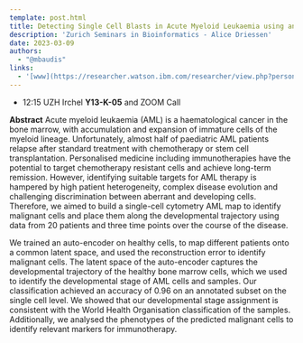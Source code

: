 ```yaml
---
template: post.html
title: Detecting Single Cell Blasts in Acute Myeloid Leukaemia using an Auto-Encoder
description: 'Zurich Seminars in Bioinformatics - Alice Driessen'
date: 2023-03-09
authors:
  - "@mbaudis"
links:
  - '[www](https://researcher.watson.ibm.com/researcher/view.php?person=zurich-ADR)'
---
```


* 12:15 UZH Irchel **Y13-K-05** and ZOOM Call

**Abstract** Acute myeloid leukaemia (AML) is a haematological cancer in the bone marrow, with accumulation and expansion of immature cells of the myeloid lineage. Unfortunately, almost half of paediatric AML patients relapse after standard treatment with chemotherapy or stem cell transplantation. Personalised medicine including immunotherapies have the potential to target chemotherapy resistant cells and achieve long-term remission. However, identifying suitable targets for AML therapy is hampered by high patient heterogeneity, complex disease evolution and challenging discrimination between aberrant and developing cells. Therefore, we aimed to build a single-cell cytometry AML map to identify malignant cells and place them along the developmental trajectory using data from 20 patients and three time points over the course of the disease.<!--more-->

We trained an auto-encoder on healthy cells, to map different patients onto a common latent space, and used the reconstruction error to identify malignant cells. The latent space of the auto-encoder captures the developmental trajectory of the healthy bone marrow cells, which we used to identify the developmental stage of AML cells and samples. Our classification achieved an accuracy of 0.96 on an annotated subset on the single cell level. We showed that our developmental stage assignment is consistent with the World Health Organisation classification of the samples. Additionally, we analysed the phenotypes of the predicted malignant cells to identify relevant markers for immunotherapy.
